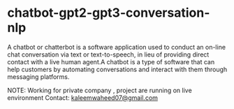 # chatbot-gpt2-gpt3-conversation- nlp
A chatbot or chatterbot is a software application used to conduct an on-line chat conversation via text or text-to-speech, in lieu of providing direct contact with a live human agent.A chatbot is a type of software that can help customers by automating conversations and interact with them through messaging platforms.



NOTE: Working for private company , project are running on live environment Contact: kaleemwaheed07@gmail.com
